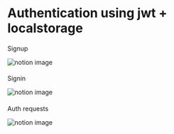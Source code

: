 # Authentication using jwt + localstorage

#### 

[](#823fc0beeaf84e42962f111a7aef5f13 "Signup")Signup

![notion image](https://www.notion.so/image/https%3A%2F%2Fprod-files-secure.s3.us-west-2.amazonaws.com%2F085e8ad8-528e-47d7-8922-a23dc4016453%2F093def16-4d37-45cc-8c3b-2181de3b4b11%2FScreenshot_2024-03-19_at_10.56.57_PM.png?table=block&id=7a013516-7335-4a99-9bd4-7afde75ad2df&cache=v2)

#### 

[](#78cafa0885e042abab738ec63569e425 "Signin")Signin

![notion image](https://www.notion.so/image/https%3A%2F%2Fprod-files-secure.s3.us-west-2.amazonaws.com%2F085e8ad8-528e-47d7-8922-a23dc4016453%2Fbaf643a5-081c-40e0-9396-e533f6fdd811%2FScreenshot_2024-03-19_at_10.57.51_PM.png?table=block&id=476b27a9-bfa3-4fd0-b9ab-ed3584bb5ca6&cache=v2)

#### 

[](#517ebfc383744bea90eea19b4de19289 "Auth requests")Auth requests

![notion image](https://www.notion.so/image/https%3A%2F%2Fprod-files-secure.s3.us-west-2.amazonaws.com%2F085e8ad8-528e-47d7-8922-a23dc4016453%2Fbd1382a8-7840-4fa0-9fa2-46c106e6d51a%2FScreenshot_2024-03-19_at_11.02.20_PM.png?table=block&id=6d9f8074-2019-4dd6-9303-5d43870c5f8f&cache=v2)
